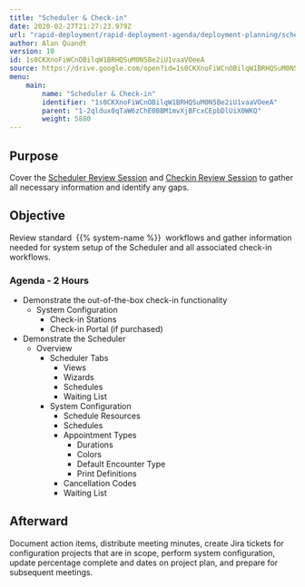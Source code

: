 ```yaml
---
title: "Scheduler & Check-in"
date: 2020-02-27T21:27:23.979Z
url: "rapid-deployment/rapid-deployment-agenda/deployment-planning/scheduler-and-check-in.html"
author: Alan Quandt
version: 10
id: 1s0CKXnoFiWCnOBilqW1BRHQSuM0N5Be2iU1vaaVOeeA
source: https://drive.google.com/open?id=1s0CKXnoFiWCnOBilqW1BRHQSuM0N5Be2iU1vaaVOeeA
menu:
    main:
        name: "Scheduler & Check-in"
        identifier: "1s0CKXnoFiWCnOBilqW1BRHQSuM0N5Be2iU1vaaVOeeA"
        parent: "1-2qldux0qTaW6zChE0BBM1mvXjBFcxCEpbDlUiX0WKQ"
        weight: 5880
---
```

## Purpose

Cover the [Scheduler Review Session](../../review-sessions/review-session-scheduler.html) and [Checkin Review Session](../../review-sessions/review-session-checkin.html) to gather all necessary information and identify any gaps.

## Objective

Review standard  {{% system-name %}}  workflows and gather information needed for system setup of the Scheduler and all associated check-in workflows.

### Agenda - 2 Hours

* Demonstrate the out-of-the-box check-in functionality
    * System Configuration
        * Check-in Stations
        * Check-in Portal (if purchased)
* Demonstrate the Scheduler
    * Overview
        * Scheduler Tabs
            * Views
            * Wizards
            * Schedules
            * Waiting List
        * System Configuration
            * Schedule Resources
            * Schedules
            * Appointment Types
                * Durations
                * Colors
                * Default Encounter Type
                * Print Definitions
            * Cancellation Codes
            * Waiting List

## Afterward

Document action items, distribute meeting minutes, create Jira tickets for configuration projects that are in scope, perform system configuration, update percentage complete and dates on project plan, and prepare for subsequent meetings.

